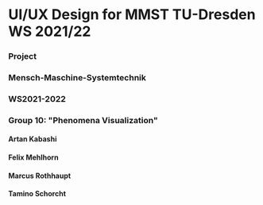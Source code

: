 # UI/UX Design for MMST TU-Dresden WS 2021/22

### Project
### Mensch-Maschine-Systemtechnik
### WS2021-2022

### Group 10: "Phenomena Visualization"

#### Artan Kabashi
#### Felix Mehlhorn
#### Marcus Rothhaupt
#### Tamino Schorcht
